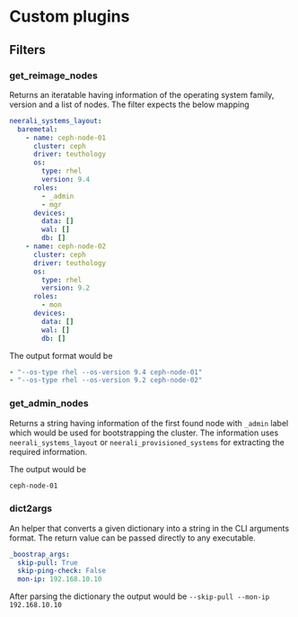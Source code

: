 # Custom plugins

## Filters

### get_reimage_nodes
Returns an iteratable having information of the operating system family,
version and a list of nodes. The filter expects the below mapping

```YAML
neerali_systems_layout:
  baremetal:
    - name: ceph-node-01
      cluster: ceph
      driver: teuthology
      os:
        type: rhel
        version: 9.4
      roles:
        - _admin
        - mgr
      devices:
        data: []
        wal: []
        db: []
    - name: ceph-node-02
      cluster: ceph
      driver: teuthology
      os:
        type: rhel
        version: 9.2
      roles:
        - mon
      devices:
        data: []
        wal: []
        db: []
```

The output format would be

```YAML
- "--os-type rhel --os-version 9.4 ceph-node-01"
- "--os-type rhel --os-version 9.2 ceph-node-02"
```

### get_admin_nodes
Returns a string having information of the first found node with `_admin` label
which would be used for bootstrapping the cluster. The information uses
`neerali_systems_layout` or `neerali_provisioned_systems` for extracting the
required information.

The output would be
```bash
ceph-node-01
```

### dict2args
An helper that converts a given dictionary into a string in the CLI arguments
format. The return value can be passed directly to any executable.

```YAML
_boostrap_args:
  skip-pull: True
  skip-ping-check: False
  mon-ip: 192.168.10.10
```

After parsing the dictionary the output would be
`--skip-pull --mon-ip 192.168.10.10`
